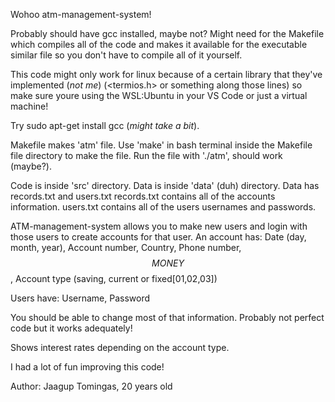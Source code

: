 Wohoo atm-management-system!

Probably should have gcc installed, maybe not? Might need for the Makefile
which compiles all of the code and makes it available for the executable 
similar file so you don't have to compile all of it yourself.

This code might only work for linux because of a certain library that they've implemented (*not me*) (<termios.h> or something along those lines) 
so make sure youre using the WSL:Ubuntu in your VS Code or just a virtual machine!

Try sudo apt-get install gcc (*might take a bit*).

Makefile makes 'atm' file. Use 'make' in bash terminal inside the Makefile file directory to make the file.
Run the file with './atm', should work (maybe?).

Code is inside 'src' directory.
Data is inside 'data' (duh) directory.
Data has records.txt and users.txt
records.txt contains all of the accounts information.
users.txt contains all of the users usernames and passwords.

ATM-management-system allows you to make new users and login with those users to create accounts for that user.
An account has:
Date (day, month, year),
Account number,
Country,
Phone number,
$$MONEY$$,
Account type (saving, current or fixed[01,02,03])

Users have:
Username,
Password

You should be able to change most of that information.
Probably not perfect code but it works adequately!

Shows interest rates depending on the account type.

I had a lot of fun improving this code!

Author: Jaagup Tomingas, 20 years old